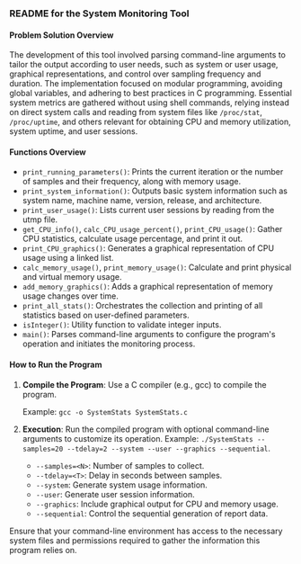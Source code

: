 
### README for the System Monitoring Tool

#### Problem Solution Overview
The development of this tool involved parsing command-line arguments to tailor the output according to user needs, such as system or user usage, graphical representations, and control over sampling frequency and duration. The implementation focused on modular programming, avoiding global variables, and adhering to best practices in C programming. Essential system metrics are gathered without using shell commands, relying instead on direct system calls and reading from system files like `/proc/stat`, `/proc/uptime`, and others relevant for obtaining CPU and memory utilization, system uptime, and user sessions.

#### Functions Overview
- `print_running_parameters()`: Prints the current iteration or the number of samples and their frequency, along with memory usage.
- `print_system_information()`: Outputs basic system information such as system name, machine name, version, release, and architecture.
- `print_user_usage()`: Lists current user sessions by reading from the utmp file.
- `get_CPU_info()`, `calc_CPU_usage_percent()`, `print_CPU_usage()`: Gather CPU statistics, calculate usage percentage, and print it out.
- `print_CPU_graphics()`: Generates a graphical representation of CPU usage using a linked list.
- `calc_memory_usage()`, `print_memory_usage()`: Calculate and print physical and virtual memory usage.
- `add_memory_graphics()`: Adds a graphical representation of memory usage changes over time.
- `print_all_stats()`: Orchestrates the collection and printing of all statistics based on user-defined parameters.
- `isInteger()`: Utility function to validate integer inputs.
- `main()`: Parses command-line arguments to configure the program's operation and initiates the monitoring process.

#### How to Run the Program
1. **Compile the Program**: Use a C compiler (e.g., gcc) to compile the program. 

   Example: `gcc -o SystemStats SystemStats.c`

2. **Execution**: Run the compiled program with optional command-line arguments to customize its operation. Example: `./SystemStats --samples=20 --tdelay=2 --system --user --graphics --sequential`.

   - `--samples=<N>`: Number of samples to collect.
   - `--tdelay=<T>`: Delay in seconds between samples.
   - `--system`: Generate system usage information.
   - `--user`: Generate user session information.
   - `--graphics`: Include graphical output for CPU and memory usage.
   - `--sequential`: Control the sequential generation of report data.

Ensure that your command-line environment has access to the necessary system files and permissions required to gather the information this program relies on.
